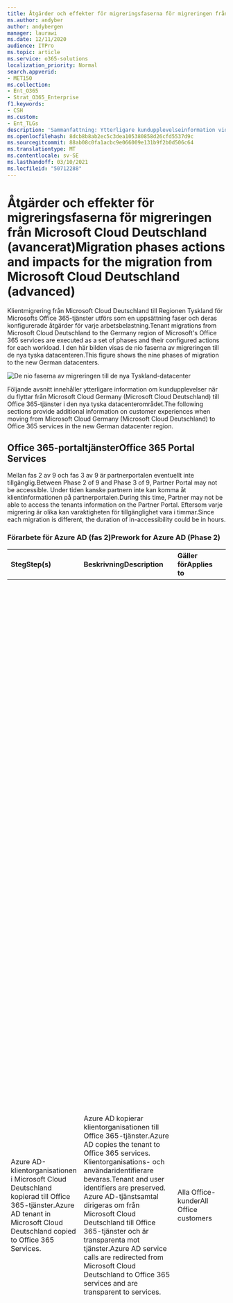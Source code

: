 ```yaml
---
title: Åtgärder och effekter för migreringsfaserna för migreringen från Microsoft Cloud Deutschland (avancerat)
ms.author: andyber
author: andybergen
manager: laurawi
ms.date: 12/11/2020
audience: ITPro
ms.topic: article
ms.service: o365-solutions
localization_priority: Normal
search.appverid:
- MET150
ms.collection:
- Ent_O365
- Strat_O365_Enterprise
f1.keywords:
- CSH
ms.custom:
- Ent_TLGs
description: 'Sammanfattning: Ytterligare kundupplevelseinformation vid flytt från Microsoft Cloud Germany (Microsoft Cloud Deutschland) till Office 365-tjänster i den nya tyska datacenterområdet.'
ms.openlocfilehash: 8dcb8b8ab2ec5c3dea105380858d26cfd5537d9c
ms.sourcegitcommit: 88ab08c0fa1acbc9e066009e131b9f2b0d506c64
ms.translationtype: MT
ms.contentlocale: sv-SE
ms.lasthandoff: 03/10/2021
ms.locfileid: "50712288"
---
```

# <a name="migration-phases-actions-and-impacts-for-the-migration-from-microsoft-cloud-deutschland-advanced"></a><span data-ttu-id="4de22-103">Åtgärder och effekter för migreringsfaserna för migreringen från Microsoft Cloud Deutschland (avancerat)</span><span class="sxs-lookup"><span data-stu-id="4de22-103">Migration phases actions and impacts for the migration from Microsoft Cloud Deutschland (advanced)</span></span> 

<span data-ttu-id="4de22-104">Klientmigrering från Microsoft Cloud Deutschland till Regionen Tyskland för Microsofts Office 365-tjänster utförs som en uppsättning faser och deras konfigurerade åtgärder för varje arbetsbelastning.</span><span class="sxs-lookup"><span data-stu-id="4de22-104">Tenant migrations from Microsoft Cloud Deutschland to the Germany region of Microsoft's Office 365 services are executed as a set of phases and their configured actions for each workload.</span></span> <span data-ttu-id="4de22-105">I den här bilden visas de nio faserna av migreringen till de nya tyska datacenteren.</span><span class="sxs-lookup"><span data-stu-id="4de22-105">This figure shows the nine phases of migration to the new German datacenters.</span></span>

![De nio faserna av migreringen till de nya Tyskland-datacenter](../media/ms-cloud-germany-migration-opt-in/migration-organization.png)

<span data-ttu-id="4de22-107">Följande avsnitt innehåller ytterligare information om kundupplevelser när du flyttar från Microsoft Cloud Germany (Microsoft Cloud Deutschland) till Office 365-tjänster i den nya tyska datacenterområdet.</span><span class="sxs-lookup"><span data-stu-id="4de22-107">The following sections provide additional information on customer experiences when moving from Microsoft Cloud Germany (Microsoft Cloud Deutschland) to Office 365 services in the new German datacenter region.</span></span>

## <a name="office-365-portal-services"></a><span data-ttu-id="4de22-108">Office 365-portaltjänster</span><span class="sxs-lookup"><span data-stu-id="4de22-108">Office 365 Portal Services</span></span>

<span data-ttu-id="4de22-109">Mellan fas 2 av 9 och fas 3 av 9 är partnerportalen eventuellt inte tillgänglig.</span><span class="sxs-lookup"><span data-stu-id="4de22-109">Between Phase 2 of 9 and Phase 3 of 9, Partner Portal may not be accessible.</span></span> <span data-ttu-id="4de22-110">Under tiden kanske partnern inte kan komma åt klientinformationen på partnerportalen.</span><span class="sxs-lookup"><span data-stu-id="4de22-110">During this time, Partner may not be able to access the tenants information on the Partner Portal.</span></span> <span data-ttu-id="4de22-111">Eftersom varje migrering är olika kan varaktigheten för tillgänglighet vara i timmar.</span><span class="sxs-lookup"><span data-stu-id="4de22-111">Since each migration is different, the duration of in-accessibility could be in hours.</span></span>

### <a name="prework-for-azure-ad-phase-2"></a><span data-ttu-id="4de22-112">Förarbete för Azure AD (fas 2)</span><span class="sxs-lookup"><span data-stu-id="4de22-112">Prework for Azure AD (Phase 2)</span></span>

| <span data-ttu-id="4de22-113">Steg</span><span class="sxs-lookup"><span data-stu-id="4de22-113">Step(s)</span></span> | <span data-ttu-id="4de22-114">Beskrivning</span><span class="sxs-lookup"><span data-stu-id="4de22-114">Description</span></span> | <span data-ttu-id="4de22-115">Gäller för</span><span class="sxs-lookup"><span data-stu-id="4de22-115">Applies to</span></span> | <span data-ttu-id="4de22-116">Påverkan</span><span class="sxs-lookup"><span data-stu-id="4de22-116">Impact</span></span> |
|:-------|:-----|:-------|:-------|
| <span data-ttu-id="4de22-117">Azure AD-klientorganisationen i Microsoft Cloud Deutschland kopierad till Office 365-tjänster.</span><span class="sxs-lookup"><span data-stu-id="4de22-117">Azure AD tenant in Microsoft Cloud Deutschland copied to Office 365 Services.</span></span> | <span data-ttu-id="4de22-118">Azure AD kopierar klientorganisationen till Office 365-tjänster.</span><span class="sxs-lookup"><span data-stu-id="4de22-118">Azure AD copies the tenant to Office 365 services.</span></span> <span data-ttu-id="4de22-119">Klientorganisations- och användaridentifierare bevaras.</span><span class="sxs-lookup"><span data-stu-id="4de22-119">Tenant and user identifiers are preserved.</span></span> <span data-ttu-id="4de22-120">Azure AD-tjänstsamtal dirigeras om från Microsoft Cloud Deutschland till Office 365-tjänster och är transparenta mot tjänster.</span><span class="sxs-lookup"><span data-stu-id="4de22-120">Azure AD service calls are redirected from Microsoft Cloud Deutschland to Office 365 services and are transparent to services.</span></span> | <span data-ttu-id="4de22-121">Alla Office-kunder</span><span class="sxs-lookup"><span data-stu-id="4de22-121">All Office customers</span></span> | <span data-ttu-id="4de22-122">- Dataskyddsförordningen (GDPR) Data Subject Requests (DSR) utförs från Azure Admin-portalen för framtida förfrågningar.</span><span class="sxs-lookup"><span data-stu-id="4de22-122">- General Data Protection Regulation (GDPR) Data Subject Requests (DSRs) are executed from the Azure Admin portal for future requests.</span></span> <span data-ttu-id="4de22-123">Alla äldre eller icke-kunddiagnostikdata som finns i Microsoft Cloud Deutschland tas bort vid eller före 30 dagars förfluten tid.</span><span class="sxs-lookup"><span data-stu-id="4de22-123">Any legacy or non-customer diagnostic data that is resident in Microsoft Cloud Deutschland is deleted at or before 30 days elapse.</span></span> <br><br> <span data-ttu-id="4de22-124">- Kunder som använder federerad autentisering med Ad FS (Active Directory Federation Services) ska inte göra ändringar i utfärdare-URI:er som används för alla autentiseringar med lokal Active Directory under migreringen.</span><span class="sxs-lookup"><span data-stu-id="4de22-124">- Customers who use federated authentications with Active Directory Federation Services (AD FS) shouldn't make changes to issuer URIs that are used for all authentications with on-premises Active Directory during migration.</span></span> <span data-ttu-id="4de22-125">Om URI:er för utfärdare ändras leder det till autentiseringsfel för användare i domänen.</span><span class="sxs-lookup"><span data-stu-id="4de22-125">Changing issuer URIs will lead to authentication failures for users in the domain.</span></span> <span data-ttu-id="4de22-126">Uri:er för utfärdare kan ändras direkt i  AD FS eller när en domän konverteras från _hanterad till federerad_ och tvärtom.</span><span class="sxs-lookup"><span data-stu-id="4de22-126">Issuer URIs can be changed directly in AD FS or when a domain is converted from _managed_ to _federated_ and vice-versa.</span></span> <span data-ttu-id="4de22-127">Vi rekommenderar att kunder inte lägger till, tar bort eller konverterar en federerad domän i Azure AD-klientorganisationen som har migrerats.</span><span class="sxs-lookup"><span data-stu-id="4de22-127">We recommend that customers do not add, remove, or convert a federated domain in the Azure AD tenant that has been migrated.</span></span> <span data-ttu-id="4de22-128">URI:er för utfärdare kan ändras när migreringen är fullständig.</span><span class="sxs-lookup"><span data-stu-id="4de22-128">Issuer URIs can be changed after the migration is fully complete.</span></span> <br><br> <span data-ttu-id="4de22-129">- Multifaktorautentisering (MFA) begär att Microsoft Authenticator ska visas som användarobjekt-ID (en GUID) medan klientorganisationen kopieras till Office 365-tjänster.</span><span class="sxs-lookup"><span data-stu-id="4de22-129">- Multi-factor authentication (MFA) requests that use Microsoft Authenticator display as the user ObjectID (a GUID) while the tenant is copied to Office 365 services.</span></span> <span data-ttu-id="4de22-130">MFA-begäranden fungerar som förväntat trots det här visningsbeteendet.</span><span class="sxs-lookup"><span data-stu-id="4de22-130">MFA requests will perform as expected despite this display behavior.</span></span>  <span data-ttu-id="4de22-131">Microsoft Authenticator-konton som har aktiverats med hjälp av Office 365-tjänstslutpunkter visar huvudnamnet (UPN).</span><span class="sxs-lookup"><span data-stu-id="4de22-131">Microsoft Authenticator accounts that were activated by using Office 365 services endpoints will display the user principal name (UPN).</span></span>  <span data-ttu-id="4de22-132">Konton som läggs till med hjälp av Microsoft Cloud Deutschland-slutpunkter visar användarens ObjectID men fungerar med både Microsoft Cloud Deutschland- och Office 365-slutpunkter.</span><span class="sxs-lookup"><span data-stu-id="4de22-132">Accounts added by using Microsoft Cloud Deutschland endpoints will display the user ObjectID but will work with both Microsoft Cloud Deutschland and Office 365 services endpoints.</span></span>  |
| <span data-ttu-id="4de22-133">Migrering av Azure-resurser.</span><span class="sxs-lookup"><span data-stu-id="4de22-133">Migration of Azure resources.</span></span> | <span data-ttu-id="4de22-134">Kunder som använder Office 365- och Azure-resurser (till exempel nätverk, beräkning och lagring) migrerar resurser till Office 365-tjänstinstansen.</span><span class="sxs-lookup"><span data-stu-id="4de22-134">Customers who use Office 365 and Azure resources (for example, networking, compute, and storage) will perform the migration of resources to the Office 365 services instance.</span></span> <span data-ttu-id="4de22-135">Den här migreringen är ett ansvar för kunderna.</span><span class="sxs-lookup"><span data-stu-id="4de22-135">This migration is a responsibility for customers.</span></span> <span data-ttu-id="4de22-136">Inlägg i Meddelandecenter signalerar start.</span><span class="sxs-lookup"><span data-stu-id="4de22-136">Message Center posts will signal the start.</span></span> <span data-ttu-id="4de22-137">Migreringen måste slutföras innan Azure AD-organisationen slutförs i Office 365-tjänstmiljön.</span><span class="sxs-lookup"><span data-stu-id="4de22-137">Migration must be completed before finalization of the Azure AD organization in the Office 365 services environment.</span></span> | <span data-ttu-id="4de22-138">Azure-kunder</span><span class="sxs-lookup"><span data-stu-id="4de22-138">Azure Customers</span></span> | <span data-ttu-id="4de22-139">För Azure-migreringar, se Azure-migreringsspelboken, [Översikt över migreringsvägledning för Azure Germany.](https://docs.microsoft.com/azure/germany/germany-migration-main)</span><span class="sxs-lookup"><span data-stu-id="4de22-139">For Azure migrations, see the Azure migration playbook, [Overview of migration guidance for Azure Germany](https://docs.microsoft.com/azure/germany/germany-migration-main).</span></span> |
|||||

### <a name="exchange-online-before-phase-5"></a><span data-ttu-id="4de22-140">Exchange Online före fas 5</span><span class="sxs-lookup"><span data-stu-id="4de22-140">Exchange Online before phase 5</span></span>

<span data-ttu-id="4de22-141">**Gäller för:** Alla kunder som använder en Exchange-hybridkonfiguration med Exchange-servrar lokalt</span><span class="sxs-lookup"><span data-stu-id="4de22-141">**Applies to:** All customers using an Exchange Hybrid Configuration with Exchange servers on premises</span></span>

| <span data-ttu-id="4de22-142">Steg</span><span class="sxs-lookup"><span data-stu-id="4de22-142">Step(s)</span></span> | <span data-ttu-id="4de22-143">Beskrivning</span><span class="sxs-lookup"><span data-stu-id="4de22-143">Description</span></span> | <span data-ttu-id="4de22-144">Påverkan</span><span class="sxs-lookup"><span data-stu-id="4de22-144">Impact</span></span> |
|:-------|:-------|:-------|
| <span data-ttu-id="4de22-145">Upprätta AuthServer lokalt som pekar på den globala STS-tjänsten.</span><span class="sxs-lookup"><span data-stu-id="4de22-145">Establish AuthServer on-premises pointing to global STS service.</span></span> | <span data-ttu-id="4de22-146">Detta garanterar att förfrågningar från användare som migrerar till Microsoft Cloud Deutschland för Exchange-tillgänglighetsförfrågningar som är mål för hybriden i den lokala miljön autentiseras för åtkomst till den lokala tjänsten.</span><span class="sxs-lookup"><span data-stu-id="4de22-146">This ensures that requests from users who migrate to Microsoft Cloud Deutschland for Exchange availability requests that target the hybrid on-premises environment are authenticated to access the on-premises service.</span></span> <span data-ttu-id="4de22-147">På samma sätt säkerställer detta autentisering av förfrågningar från lokala slutpunkter till Office 365-tjänster.</span><span class="sxs-lookup"><span data-stu-id="4de22-147">Similarly this will ensure authentication of requests from on-premises to Office 365 services endpoints.</span></span> | <span data-ttu-id="4de22-148">När Azure AD-migreringen är klar måste administratören för den lokala Exchange-topologin (hybrid) lägga till en ny autentiseringstjänst-slutpunkt för Office 365-tjänsterna.</span><span class="sxs-lookup"><span data-stu-id="4de22-148">After Azure AD migration is complete, the administrator of the on-premises Exchange (hybrid) topology must add a new authentication service endpoint for the Office 365 services.</span></span> <span data-ttu-id="4de22-149">Med det här kommandot från Exchange PowerShell ersätter du med din `<TenantID>` organisations klientorganisations-ID (finns i Azure-portalen i **Azure Active Directory).**</span><span class="sxs-lookup"><span data-stu-id="4de22-149">With this command from Exchange PowerShell, replace `<TenantID>` with your organization's tenant ID (found in Azure portal on **Azure Active Directory**).</span></span><br><br>`New-AuthServer GlobalMicrosoftSts -AuthMetadataUrl https://accounts.accesscontrol.windows.net/<TenantId>/metadata/json/1` <br> <br> <span data-ttu-id="4de22-150">Om du inte kan slutföra den här uppgiften kan det leda till att hybridförfrågningar om ledig/upptagen-aktivitet inte kan tillhandahålla information för postlådeanvändare som har migrerats från Microsoft Cloud Deutschland till Office 365-tjänster.</span><span class="sxs-lookup"><span data-stu-id="4de22-150">Failing to complete this task may result in hybrid free-busy requests failing to provide information for mailbox users who have been migrated from Microsoft Cloud Deutschland to Office 365 services.</span></span>  |
|<span data-ttu-id="4de22-151">Stoppa eller ta bort alla onboarding- eller offboarding-postlådor, nämligen att inte flytta postlådor mellan Exchange lokalt och Exchange Online</span><span class="sxs-lookup"><span data-stu-id="4de22-151">Stop or delete any onboarding or offboarding mailbox moves, namely don't move mailboxes between Exchange on premises and Exchange Online</span></span>  | <span data-ttu-id="4de22-152">Det säkerställer att postlådeflyttningsförfrågningarna inte misslyckas och får ett fel.</span><span class="sxs-lookup"><span data-stu-id="4de22-152">This ensures the mailbox move requests don't fail with an error.</span></span> | <span data-ttu-id="4de22-153">Om du inte gör det kan det leda till att tjänsten eller programvaruklienterna misslyckas.</span><span class="sxs-lookup"><span data-stu-id="4de22-153">Failure to do so may result in failure of the service or of software clients.</span></span> |
||||

<!--
    Question from ckinder
    Not clear if this has to be done before, during or after phase 5
-->

<span data-ttu-id="4de22-154">**Gäller för:** Alla kunder lagrar användarfoton i Exchange Online och använder **Set-UserPhoto:**</span><span class="sxs-lookup"><span data-stu-id="4de22-154">**Applies to:** All customers storing user photos in Exchange Online and are  using **Set-UserPhoto**:</span></span>

| <span data-ttu-id="4de22-155">Steg</span><span class="sxs-lookup"><span data-stu-id="4de22-155">Step(s)</span></span> | <span data-ttu-id="4de22-156">Beskrivning</span><span class="sxs-lookup"><span data-stu-id="4de22-156">Description</span></span> | <span data-ttu-id="4de22-157">Påverkan</span><span class="sxs-lookup"><span data-stu-id="4de22-157">Impact</span></span> |
|:-------|:-------|:-------|
| <span data-ttu-id="4de22-158">Den nya regionen "Tyskland" läggs till i en befintlig konfiguration av Exchange Online-organisationen och postlådor flyttas till Office 365-tjänster.</span><span class="sxs-lookup"><span data-stu-id="4de22-158">The new region "Germany" is added to an existing Exchange Online organization setup, and mailboxes are moved to Office 365 services.</span></span> | <span data-ttu-id="4de22-159">Exchange Online-konfigurationen lägger till den nya lokala tyska regionen i övergången.</span><span class="sxs-lookup"><span data-stu-id="4de22-159">Exchange Online configuration adds the new go-local German region to the transitioning organization.</span></span> <span data-ttu-id="4de22-160">Det här Office 365-tjänsteområdet är inställt som standard, vilket gör att den interna belastningsutjämningstjänsten kan distribuera postlådor till rätt standardområde i Office 365-tjänster.</span><span class="sxs-lookup"><span data-stu-id="4de22-160">This Office 365 services region is set as default, which enables the internal load-balancing service to redistribute mailboxes to the appropriate default region in Office 365 services.</span></span> <span data-ttu-id="4de22-161">I den här övergången finns användarna på vardera sidan (Tyskland eller Office 365-tjänster) i samma organisation och kan använda någon av URL-slutpunkterna.</span><span class="sxs-lookup"><span data-stu-id="4de22-161">In this transition, users on either side (Germany or Office 365 services) are in the same organization and can use either URL endpoint.</span></span> | <span data-ttu-id="4de22-162">Om en användarpostlåda har migrerats men en administratörspostlåda inte har migrerats, eller tvärtom, kan administratörer inte köra **Set-UserPhoto**, en PowerShell-cmdlet.</span><span class="sxs-lookup"><span data-stu-id="4de22-162">If a user mailbox has been migrated but an administrator mailbox hasn't been migrated, or vice-versa, administrators won't be able to run **Set-UserPhoto**, a PowerShell cmdlet.</span></span> <span data-ttu-id="4de22-163">I det här fallet måste en administratör överföra ytterligare en sträng under `ConnectionUri` anslutningens konfigurerade genom att använda följande syntax:</span><span class="sxs-lookup"><span data-stu-id="4de22-163">In this situation, an admin must pass an additional string in `ConnectionUri` during connection set up by using the following syntax:</span></span> <br> `https://outlook.office.de/PowerShell-LiveID?email=<user_email>` <br> <span data-ttu-id="4de22-164">var `<user_email>` finns platshållaren för e-post-ID för användaren vars foto behöver ändras med **Set-UserPhoto.**</span><span class="sxs-lookup"><span data-stu-id="4de22-164">where `<user_email>` is the placeholder for the email-ID of the user whose photo needs to be changed by using **Set-UserPhoto**.</span></span> |
||||

## <a name="during-migration"></a><span data-ttu-id="4de22-165">Under migreringen</span><span class="sxs-lookup"><span data-stu-id="4de22-165">During migration</span></span>

### <a name="sharepoint-online-phase-4"></a><span data-ttu-id="4de22-166">SharePoint Online fas 4</span><span class="sxs-lookup"><span data-stu-id="4de22-166">SharePoint Online phase 4</span></span>

<span data-ttu-id="4de22-167">**Gäller för:** Alla kunder som använder eDiscovery</span><span class="sxs-lookup"><span data-stu-id="4de22-167">**Applies to:** All customers using eDiscovery</span></span>

| <span data-ttu-id="4de22-168">Steg</span><span class="sxs-lookup"><span data-stu-id="4de22-168">Step(s)</span></span> | <span data-ttu-id="4de22-169">Beskrivning</span><span class="sxs-lookup"><span data-stu-id="4de22-169">Description</span></span> | <span data-ttu-id="4de22-170">Påverkan</span><span class="sxs-lookup"><span data-stu-id="4de22-170">Impact</span></span> |
|:-------|:-------|:-------|
| <span data-ttu-id="4de22-171">SharePoint och OneDrive har nu övergångar.</span><span class="sxs-lookup"><span data-stu-id="4de22-171">SharePoint and OneDrive are transitioned.</span></span> | <span data-ttu-id="4de22-172">SharePoint och OneDrive migreras från Microsoft Cloud Deutschland till globala Office 365-tjänster under fas 4.</span><span class="sxs-lookup"><span data-stu-id="4de22-172">SharePoint and OneDrive are migrated from Microsoft Cloud Deutschland to Office 365 Global services in phase 4.</span></span> <span data-ttu-id="4de22-173">Befintliga URL-adresser för Microsoft Cloud Deutschland bevaras ( `contoso.sharepoint.de` ).</span><span class="sxs-lookup"><span data-stu-id="4de22-173">Existing Microsoft Cloud Deutschland URLs are preserved (`contoso.sharepoint.de`).</span></span> <span data-ttu-id="4de22-174">Token som utfärdats av Microsoft Cloud Deutschland eller Office 365-tjänster är giltiga under övergången.</span><span class="sxs-lookup"><span data-stu-id="4de22-174">Tokens issued by Microsoft Cloud Deutschland or Office 365 services are valid during the transition.</span></span> | <span data-ttu-id="4de22-175">Inflight SharePoint 2013-arbetsflöden bryts under migreringen och måste publiceras på nytt efter migreringen.</span><span class="sxs-lookup"><span data-stu-id="4de22-175">Inflight SharePoint 2013 workflows will be broken during migration and must be republished after migration.</span></span> |
||||

### <a name="ediscovery-phase-4-to-the-end-of-phase-9"></a><span data-ttu-id="4de22-176">eDiscovery fas 4 till slutet av fas 9</span><span class="sxs-lookup"><span data-stu-id="4de22-176">eDiscovery phase 4 to the end of phase 9</span></span>

<span data-ttu-id="4de22-177">**Gäller för:** Alla kunder som använder eDiscovery</span><span class="sxs-lookup"><span data-stu-id="4de22-177">**Applies to:** All customers using eDiscovery</span></span>

| <span data-ttu-id="4de22-178">Steg</span><span class="sxs-lookup"><span data-stu-id="4de22-178">Step(s)</span></span> | <span data-ttu-id="4de22-179">Beskrivning</span><span class="sxs-lookup"><span data-stu-id="4de22-179">Description</span></span> | <span data-ttu-id="4de22-180">Påverkan</span><span class="sxs-lookup"><span data-stu-id="4de22-180">Impact</span></span> |
|:-------|:-------|:-------|
| <span data-ttu-id="4de22-181">Från början av fas 4 tills fas 9 är slutförd kommer eDiscovery-sökningar att misslyckas eller returnera 0 resultat för SharePoint Online-, OneDrive för företag- och Exchange Online-platser som har migrerats.</span><span class="sxs-lookup"><span data-stu-id="4de22-181">From the beginning of phase 4 until phase 9 is completed, eDiscovery searches will fail or return 0 results for SharePoint Online, OneDrive for Business, and Exchange Online locations that have been migrated.</span></span> | <span data-ttu-id="4de22-182">Under migreringen kan kunder fortsätta att skapa ärenden, innehåll, sökningar och exporter i Säkerhets- [och &,](https://docs.microsoft.com/microsoft-365/compliance/manage-legal-investigations)inklusive [Innehållssökning.](https://docs.microsoft.com/microsoft-365/compliance/search-for-content)</span><span class="sxs-lookup"><span data-stu-id="4de22-182">During migration, customers can continue to create cases, holds, searches, and exports in the [Security & Compliance Center](https://docs.microsoft.com/microsoft-365/compliance/manage-legal-investigations), including [Content Search](https://docs.microsoft.com/microsoft-365/compliance/search-for-content).</span></span>  <span data-ttu-id="4de22-183">Men sökningar mot SharePoint Online-, OneDrive för företag- och Exchange Online-platser som har migrerats returnerar antingen 0 resultat eller resulterar i ett fel.</span><span class="sxs-lookup"><span data-stu-id="4de22-183">However, searches against SharePoint Online, OneDrive for Business, and Exchange Online locations that have been migrated will either return 0 results or produce an error.</span></span> <span data-ttu-id="4de22-184">För åtgärd, se kolumnen _Effekt._</span><span class="sxs-lookup"><span data-stu-id="4de22-184">For remediation, see the _Impact_ column.</span></span> | <span data-ttu-id="4de22-185">Om en sökning returnerar noll resultat eller ett fel under migreringen kan du vidta följande åtgärd för SharePoint Online:</span><span class="sxs-lookup"><span data-stu-id="4de22-185">In the event that a search returns zero results or an error during migration, please take the following action for SharePoint Online:</span></span> <ul><li><span data-ttu-id="4de22-186">Ladda ned webbplatser direkt från en SharePoint Online- eller OneDrive för företag-webbplats genom att följa anvisningarna i Ladda ned filer och [mappar från OneDrive eller SharePoint.](https://support.office.com/article/download-files-and-folders-from-onedrive-or-sharepoint-5c7397b7-19c7-4893-84fe-d02e8fa5df05)</span><span class="sxs-lookup"><span data-stu-id="4de22-186">Download sites directly from SharePoint Online/ OneDrive for Business site by following the instructions in [Download files and folders from OneDrive or SharePoint](https://support.office.com/article/download-files-and-folders-from-onedrive-or-sharepoint-5c7397b7-19c7-4893-84fe-d02e8fa5df05).</span></span> <span data-ttu-id="4de22-187">Den här metoden kräver SharePoint Online-administratörsbehörigheter eller skrivskyddade behörigheter på webbplatsen.</span><span class="sxs-lookup"><span data-stu-id="4de22-187">This method will require SharePoint Online administrator permissions or read-only permissions on the site.</span></span></li><li><span data-ttu-id="4de22-188">Om gränserna överskrids, vilket förklaras i Ladda ned filer och mappar från OneDrive eller [SharePoint,](https://support.office.com/article/download-files-and-folders-from-onedrive-or-sharepoint-5c7397b7-19c7-4893-84fe-d02e8fa5df05)kan kunder använda synkroniseringsklienten för OneDrive för företag genom att följa ederna i Synkronisera [SharePoint-](https://support.office.com/article/sync-sharepoint-files-with-the-new-onedrive-sync-app-6de9ede8-5b6e-4503-80b2-6190f3354a88)och Teams-filer med datorn.</span><span class="sxs-lookup"><span data-stu-id="4de22-188">If limits are exceeded, as explained in [Download files and folders from OneDrive or SharePoint](https://support.office.com/article/download-files-and-folders-from-onedrive-or-sharepoint-5c7397b7-19c7-4893-84fe-d02e8fa5df05), customers can use the OneDrive for Business sync client by following the guidance in [Sync SharePoint and Teams files with your computer](https://support.office.com/article/sync-sharepoint-files-with-the-new-onedrive-sync-app-6de9ede8-5b6e-4503-80b2-6190f3354a88).</span></span></li><li><span data-ttu-id="4de22-189">Mer information finns i  [In-Place eDiscovery i Exchange Server](https://docs.microsoft.com/Exchange/policy-and-compliance/ediscovery/ediscovery)</span><span class="sxs-lookup"><span data-stu-id="4de22-189">For more information see  [In-Place eDiscovery in Exchange Server](https://docs.microsoft.com/Exchange/policy-and-compliance/ediscovery/ediscovery)</span></span> |
||||

## <a name="post-migration"></a><span data-ttu-id="4de22-190">Efter migreringen</span><span class="sxs-lookup"><span data-stu-id="4de22-190">Post-migration</span></span>

### <a name="azure-ad-phase-9"></a><span data-ttu-id="4de22-191">Azure AD fas 9</span><span class="sxs-lookup"><span data-stu-id="4de22-191">Azure AD phase 9</span></span>

<span data-ttu-id="4de22-192">**Gäller för:** Alla kunder synkroniserar identiteter med Azure AD Connect</span><span class="sxs-lookup"><span data-stu-id="4de22-192">**Applies to:** All customers synchronizing identities with Azure AD connect</span></span>

| <span data-ttu-id="4de22-193">Steg</span><span class="sxs-lookup"><span data-stu-id="4de22-193">Step(s)</span></span> | <span data-ttu-id="4de22-194">Beskrivning</span><span class="sxs-lookup"><span data-stu-id="4de22-194">Description</span></span> | <span data-ttu-id="4de22-195">Påverkan</span><span class="sxs-lookup"><span data-stu-id="4de22-195">Impact</span></span> |
|:-------|:-------|:-------|
| <span data-ttu-id="4de22-196">Uppdatera Azure AD Connect.</span><span class="sxs-lookup"><span data-stu-id="4de22-196">Update Azure AD Connect.</span></span> | <span data-ttu-id="4de22-197">När användningen av Azure AD har slutförts använder organisationen Office 365-tjänster fullt ut och är inte längre ansluten till Microsoft Cloud Deutschland.</span><span class="sxs-lookup"><span data-stu-id="4de22-197">After the cut over to Azure AD is complete, the organization is fully using Office 365 services and is no longer connected to Microsoft Cloud Deutschland.</span></span> <span data-ttu-id="4de22-198">I det här läget måste kunden säkerställa att deltasynkroniseringsprocessen har slutförs och sedan ändra strängvärdet från `AzureInstance` 3 (Microsoft Cloud Deutschland) till 0 i `Computer\HKEY_LOCAL_MACHINE\SOFTWARE\Microsoft\Azure AD Connect` registersökvägen.</span><span class="sxs-lookup"><span data-stu-id="4de22-198">At this point, the customer needs to ensure that the delta sync process has been finalized, and after that, change the string value of `AzureInstance` from 3 (Microsoft Cloud Deutschland) to 0 in the registry path `Computer\HKEY_LOCAL_MACHINE\SOFTWARE\Microsoft\Azure AD Connect`.</span></span> | <span data-ttu-id="4de22-199">Ändra `AzureInstance` registernyckelns värde.</span><span class="sxs-lookup"><span data-stu-id="4de22-199">Change the value of `AzureInstance`, the registry key.</span></span> <span data-ttu-id="4de22-200">Om du inte gör det kommer objekten inte att synkroniseras efter att Microsoft Cloud Deutschland-slutpunkterna inte längre är tillgängliga.</span><span class="sxs-lookup"><span data-stu-id="4de22-200">Failing to do so, will lead to objects not being synchronized after the Microsoft Cloud Deutschland endpoints are no longer available.</span></span> |
|||||

<span data-ttu-id="4de22-201">**Gäller för:** Alla kunder som använder federerad autentisering med ADFS</span><span class="sxs-lookup"><span data-stu-id="4de22-201">**Applies to:** All customers using federated authentication with ADFS</span></span>

| <span data-ttu-id="4de22-202">Steg</span><span class="sxs-lookup"><span data-stu-id="4de22-202">Step(s)</span></span> | <span data-ttu-id="4de22-203">Beskrivning</span><span class="sxs-lookup"><span data-stu-id="4de22-203">Description</span></span> | <span data-ttu-id="4de22-204">Påverkan</span><span class="sxs-lookup"><span data-stu-id="4de22-204">Impact</span></span> |
|:-------|:-------|:-------|
| <span data-ttu-id="4de22-205">Ta bort förtroenden från betrodda parter från Microsoft Cloud Deutschland AD FS.</span><span class="sxs-lookup"><span data-stu-id="4de22-205">Remove relying party trusts from Microsoft Cloud Deutschland AD FS.</span></span> | <span data-ttu-id="4de22-206">När användningen av Azure AD har slutförts använder organisationen Office 365-tjänster fullt ut och är inte längre ansluten till Microsoft Cloud Deutschland.</span><span class="sxs-lookup"><span data-stu-id="4de22-206">After the cut over to Azure AD is complete, the organization is fully using Office 365 services and is no longer connected to Microsoft Cloud Deutschland.</span></span> <span data-ttu-id="4de22-207">I det här läget måste kunden ta bort det förtroende som den förlitar sig på i Microsoft Cloud Deutschland-slutpunkterna.</span><span class="sxs-lookup"><span data-stu-id="4de22-207">At this point, the customer needs to remove the relying party trust to the Microsoft Cloud Deutschland endpoints.</span></span> <span data-ttu-id="4de22-208">Det här kan endast göras om inga program för kundpunkter pekar på Microsoft Cloud Deutschland-slutpunkter när Azure AD används som identitetsprovider (IdP).</span><span class="sxs-lookup"><span data-stu-id="4de22-208">This can only be done when no applications of the customer point to Microsoft Cloud Deutschland endpoints when Azure AD is leveraged as an Identity Provider (IdP).</span></span> | <span data-ttu-id="4de22-209">Organisationer med federerad autentisering</span><span class="sxs-lookup"><span data-stu-id="4de22-209">Federated Authentication organizations</span></span> | <span data-ttu-id="4de22-210">Inget.</span><span class="sxs-lookup"><span data-stu-id="4de22-210">None.</span></span> |
|||||

<!--
    Question from ckinder
    The following paragraph is not clear
-->
<span data-ttu-id="4de22-211">För Azure AD:</span><span class="sxs-lookup"><span data-stu-id="4de22-211">For Azure AD:</span></span>

| <span data-ttu-id="4de22-212">Steg</span><span class="sxs-lookup"><span data-stu-id="4de22-212">Step(s)</span></span> | <span data-ttu-id="4de22-213">Beskrivning</span><span class="sxs-lookup"><span data-stu-id="4de22-213">Description</span></span> | <span data-ttu-id="4de22-214">Gäller för</span><span class="sxs-lookup"><span data-stu-id="4de22-214">Applies to</span></span> | <span data-ttu-id="4de22-215">Påverkan</span><span class="sxs-lookup"><span data-stu-id="4de22-215">Impact</span></span> |
|:-------|:-----|:-------|:-------|
| <span data-ttu-id="4de22-216">Förfrågningar om att ansluta till en Azure AD-grupp under de senaste 30 dagarna innan migreringen måste begäras igen om den ursprungliga begäran inte godkänts.</span><span class="sxs-lookup"><span data-stu-id="4de22-216">Requests to join an Azure AD group in the last 30 days before migration will need to be requested again if the original request wasn't approved.</span></span> | <span data-ttu-id="4de22-217">Slutanvändare måste använda åtkomstpanelen för att skicka en begäran om att ansluta till en Azure AD-grupp igen om dessa begäranden inte godkänts under de senaste 30 dagarna före migreringen.</span><span class="sxs-lookup"><span data-stu-id="4de22-217">End-user customers will need to use the Access panel to submit request to join an Azure AD group again if those requests weren't approved in the last 30 days before the migration.</span></span> | <span data-ttu-id="4de22-218">Slutanvändare vars azure AD-gruppgodkännandebegäranden inte godkänts under de senaste 30 dagarna före migreringen</span><span class="sxs-lookup"><span data-stu-id="4de22-218">End users whose Azure AD group approval requests weren't approved in last 30 days before migration</span></span> |  <span data-ttu-id="4de22-219">Som slutanvändare:</span><span class="sxs-lookup"><span data-stu-id="4de22-219">As an end user:</span></span> <ol><li><span data-ttu-id="4de22-220">Gå till [panelen Åtkomst.](https://account.activedirectory.windowsazure.com/r#/joinGroups)</span><span class="sxs-lookup"><span data-stu-id="4de22-220">Navigate to [Access panel](https://account.activedirectory.windowsazure.com/r#/joinGroups).</span></span></li><li><span data-ttu-id="4de22-221">Hitta en Azure AD-grupp för vilken godkännande av medlemskap väntar på 30 dagar före migreringen.</span><span class="sxs-lookup"><span data-stu-id="4de22-221">Find an Azure AD group for which membership approval was pending in 30 days before migration.</span></span></li><li><span data-ttu-id="4de22-222">Begär att ansluta till Azure AD-gruppen igen.</span><span class="sxs-lookup"><span data-stu-id="4de22-222">Request to join the Azure AD group again.</span></span></li></ol> <span data-ttu-id="4de22-223">Förfrågningar om att gå med i en grupp som är aktiv mindre än 30 dagar före migreringen kan inte godkännas, såvida de inte begärs på nytt efter migreringen.</span><span class="sxs-lookup"><span data-stu-id="4de22-223">Requests to join a group that are active less than 30 days before migration cannot be approved, unless they're re-requested after migration.</span></span> |
|||||

<!--
    Question from ckinder
    The following paragraph is not clear
-->
<span data-ttu-id="4de22-224">**Gäller för:**  Alla kunder som hanterar sina egna DNS-zoner</span><span class="sxs-lookup"><span data-stu-id="4de22-224">**Applies to:**  All customer managing their own DNS zones</span></span>

| <span data-ttu-id="4de22-225">Steg</span><span class="sxs-lookup"><span data-stu-id="4de22-225">Step(s)</span></span> | <span data-ttu-id="4de22-226">Beskrivning</span><span class="sxs-lookup"><span data-stu-id="4de22-226">Description</span></span> | <span data-ttu-id="4de22-227">Gäller för</span><span class="sxs-lookup"><span data-stu-id="4de22-227">Applies to</span></span> | <span data-ttu-id="4de22-228">Påverkan</span><span class="sxs-lookup"><span data-stu-id="4de22-228">Impact</span></span> |
|:-------|:-----|:-------|:-------|
| <span data-ttu-id="4de22-229">Uppdatera lokala DNS-tjänster för Slutpunkter för Office 365-tjänster.</span><span class="sxs-lookup"><span data-stu-id="4de22-229">Update on-premises DNS services for Office 365 services endpoints.</span></span> | <span data-ttu-id="4de22-230">Customer-managed DNS entries that point to Microsoft Cloud Deutschland need to be updated to point to the Office 365 Global services endpoints.</span><span class="sxs-lookup"><span data-stu-id="4de22-230">Customer-managed DNS entries that point to Microsoft Cloud Deutschland need to be updated to point to the Office 365 Global services endpoints.</span></span> | <span data-ttu-id="4de22-231">Om du inte gör det kan det leda till att tjänsten eller programvaruklienterna misslyckas.</span><span class="sxs-lookup"><span data-stu-id="4de22-231">Failure to do so may result in failure of the service or of software clients.</span></span> |
||||

<span data-ttu-id="4de22-232">För tredjepartstjänster för Slutpunkter för Office 365-tjänster:</span><span class="sxs-lookup"><span data-stu-id="4de22-232">For third-party services for Office 365 services endpoints:</span></span>

| <span data-ttu-id="4de22-233">Steg</span><span class="sxs-lookup"><span data-stu-id="4de22-233">Step(s)</span></span> | <span data-ttu-id="4de22-234">Beskrivning</span><span class="sxs-lookup"><span data-stu-id="4de22-234">Description</span></span> | <span data-ttu-id="4de22-235">Påverkan</span><span class="sxs-lookup"><span data-stu-id="4de22-235">Impact</span></span> |
|:-------|:-------|:-------|
| <span data-ttu-id="4de22-236">Uppdatera partner och tredjepartstjänster för Slutpunkter för Office 365-tjänster.</span><span class="sxs-lookup"><span data-stu-id="4de22-236">Update partners and third-party services for Office 365 services endpoints.</span></span> | <ul><li><span data-ttu-id="4de22-237">Tredjepartstjänster och partner som pekar på Office 365 Germany måste uppdateras så att de pekar på Slutpunkter för Office 365-tjänster.</span><span class="sxs-lookup"><span data-stu-id="4de22-237">Third-party services and partners that point to Office 365 Germany need to be updated to point to the Office 365 services endpoints.</span></span> <span data-ttu-id="4de22-238">Exempel: Registrera dig igen, i linje med dina leverantörer och partner, galleriets appversion av program, om tillgängligt.</span><span class="sxs-lookup"><span data-stu-id="4de22-238">Example: Re-register, in alignment with your vendors and partners, the gallery app version of applications, if available.</span></span> </li><li><span data-ttu-id="4de22-239">Visa alla anpassade program som utnyttjar Graph API från `graph.microsoft.de` `graph.microsoft.com` till.</span><span class="sxs-lookup"><span data-stu-id="4de22-239">Point all custom applications that leverage Graph API from `graph.microsoft.de` to `graph.microsoft.com`.</span></span> <span data-ttu-id="4de22-240">Andra API:er med ändrade slutpunkter måste också uppdateras, om de används.</span><span class="sxs-lookup"><span data-stu-id="4de22-240">Other APIs with changed endpoints also need to be updated, if leveraged.</span></span> </li><li><span data-ttu-id="4de22-241">Ändra alla företagsprogram som inte kommer från första part så att de omdirigeras till de globala slutpunkterna.</span><span class="sxs-lookup"><span data-stu-id="4de22-241">Change all non-first-party enterprise applications to redirect to the worldwide endpoints.</span></span> </li></ul>| <span data-ttu-id="4de22-242">Åtgärd krävs.</span><span class="sxs-lookup"><span data-stu-id="4de22-242">Required action.</span></span> <span data-ttu-id="4de22-243">Om du inte gör det kan det leda till att tjänsten eller programvaruklienterna misslyckas.</span><span class="sxs-lookup"><span data-stu-id="4de22-243">Failure to do so may result in failure of the service or of software clients.</span></span> |
||||

### <a name="sharepoint-online-post-migration"></a><span data-ttu-id="4de22-244">SharePoint Online efter migreringen</span><span class="sxs-lookup"><span data-stu-id="4de22-244">SharePoint Online post migration</span></span>

| <span data-ttu-id="4de22-245">Steg</span><span class="sxs-lookup"><span data-stu-id="4de22-245">Step(s)</span></span> | <span data-ttu-id="4de22-246">Beskrivning</span><span class="sxs-lookup"><span data-stu-id="4de22-246">Description</span></span> | <span data-ttu-id="4de22-247">Gäller för</span><span class="sxs-lookup"><span data-stu-id="4de22-247">Applies to</span></span> | <span data-ttu-id="4de22-248">Påverkan</span><span class="sxs-lookup"><span data-stu-id="4de22-248">Impact</span></span> |
|:-------|:-----|:-------|:-------|
| <span data-ttu-id="4de22-249">Publicera om SharePoint 2013-arbetsflöden.</span><span class="sxs-lookup"><span data-stu-id="4de22-249">Republish SharePoint 2013 workflows.</span></span> | <span data-ttu-id="4de22-250">I arbetet före migreringen minskade vi antalet SharePoint 2013-arbetsflöden.</span><span class="sxs-lookup"><span data-stu-id="4de22-250">In the pre-migration work, we reduced the number of SharePoint 2013 workflows.</span></span> <span data-ttu-id="4de22-251">När migreringen är klar kan kunden publicera arbetsflödena på nytt.</span><span class="sxs-lookup"><span data-stu-id="4de22-251">Now with migration complete, the customer can republish the workflows.</span></span> | <span data-ttu-id="4de22-252">Det här är en åtgärd som krävs.</span><span class="sxs-lookup"><span data-stu-id="4de22-252">This is a required action.</span></span> <span data-ttu-id="4de22-253">Om du inte gör det kan det leda till förvirring och supportsamtal.</span><span class="sxs-lookup"><span data-stu-id="4de22-253">Failure to do so may result in user confusion and help desk calls.</span></span> |
| <span data-ttu-id="4de22-254">Dela objekt via Outlook</span><span class="sxs-lookup"><span data-stu-id="4de22-254">Share items via Outlook</span></span> | <span data-ttu-id="4de22-255">Det går inte längre att dela objekt i SharePoint Online och OneDrive för företag via Outlook efter att klientorganisationen har klippt på sig.</span><span class="sxs-lookup"><span data-stu-id="4de22-255">Sharing items in  SharePoint Online and OneDrive for Business via Outlook no longer works after tenant cutover.</span></span> |<ul><li><span data-ttu-id="4de22-256">I SharePoint Online och OneDrive för företag kan du dela objekt via Outlook.</span><span class="sxs-lookup"><span data-stu-id="4de22-256">In SharePoint Online and OneDrive for Business, you can share items via Outlook.</span></span> <span data-ttu-id="4de22-257">När du tryckt på Outlook-knappen skapas en delningsbar länk och skickas till ett nytt meddelande i Outlook Web App.</span><span class="sxs-lookup"><span data-stu-id="4de22-257">After pressing the Outlook button, a shareable link is created and pushed into a new message in the Outlook Web App.</span></span></li><li><span data-ttu-id="4de22-258">Efter att klientorganisationen har klippt ut kommer den här delningsmetoden inte att fungera.</span><span class="sxs-lookup"><span data-stu-id="4de22-258">After tenant cutover, this method of sharing won't work.</span></span> <span data-ttu-id="4de22-259">Vi känner igen att det här är ett känt problem.</span><span class="sxs-lookup"><span data-stu-id="4de22-259">We recognize this is a known issue.</span></span> <span data-ttu-id="4de22-260">Men eftersom den här Outlook-funktionen är i vägen för utfasningen är det inte planerat att åtgärda problemet förrän utfasningen har distribuerats.</span><span class="sxs-lookup"><span data-stu-id="4de22-260">However, since this Outlook feature is in the path of deprecation, fixing the issue is not planned until the deprecation is rolled out.</span></span> </li></ul>|
||||

### <a name="exchange-online-post-migration"></a><span data-ttu-id="4de22-261">Exchange Online efter migrering</span><span class="sxs-lookup"><span data-stu-id="4de22-261">Exchange Online post migration</span></span>

<span data-ttu-id="4de22-262">Om du använder en Hybrid Exchange-konfiguration:</span><span class="sxs-lookup"><span data-stu-id="4de22-262">If you're using a hybrid Exchange configuration:</span></span>

| <span data-ttu-id="4de22-263">Steg</span><span class="sxs-lookup"><span data-stu-id="4de22-263">Step(s)</span></span> | <span data-ttu-id="4de22-264">Beskrivning</span><span class="sxs-lookup"><span data-stu-id="4de22-264">Description</span></span> | <span data-ttu-id="4de22-265">Påverkan</span><span class="sxs-lookup"><span data-stu-id="4de22-265">Impact</span></span> |
|:-------|:-------|:-------|
| <span data-ttu-id="4de22-266">Kör hybridkonfigurationsguiden (HCW) igen mot Office 365-tjänster.</span><span class="sxs-lookup"><span data-stu-id="4de22-266">Rerun Hybrid Configuration wizard (HCW) against Office 365 services.</span></span> | <span data-ttu-id="4de22-267">Den befintliga HCW-konfigurationen är avsedd att stödja Microsoft Cloud Deutschland.</span><span class="sxs-lookup"><span data-stu-id="4de22-267">The existing HCW configuration is meant to support Microsoft Cloud Deutschland.</span></span> <span data-ttu-id="4de22-268">När migreringen av Exchange-tjänster är klar kan vi avkoda den lokala konfigurationen från Microsoft Cloud Deutschland.</span><span class="sxs-lookup"><span data-stu-id="4de22-268">With migration of Exchange services complete, we decouple on-premises configuration from Microsoft Cloud Deutschland.</span></span> |<ul><li><span data-ttu-id="4de22-269">Åtgärd krävs.</span><span class="sxs-lookup"><span data-stu-id="4de22-269">Required action.</span></span> <span data-ttu-id="4de22-270">Om du inte gör det kan det leda till att tjänsten eller programvaruklienterna misslyckas.</span><span class="sxs-lookup"><span data-stu-id="4de22-270">Failure to do so may result in failure of the service or of software clients.</span></span> <span data-ttu-id="4de22-271">Innan Exchange-postlådemigrering börjar (med 5 eller fler dagars förvarning) bör du meddela klienterna att de ska stoppa och ta bort flyttningar av onboarding eller offboarding för postlådorna.</span><span class="sxs-lookup"><span data-stu-id="4de22-271">Before Exchange mailbox migration begins (with 5 or more days of notice), notify clients that they should stop and delete any onboarding or offboarding moves of their mailboxes.</span></span>  <span data-ttu-id="4de22-272">Om de inte har det visas fel i flyttningsförfrågningarna.</span><span class="sxs-lookup"><span data-stu-id="4de22-272">If they don't, they'll see errors in their move requests.</span></span> </li><li><span data-ttu-id="4de22-273">När Exchange-postlådemigrering har slutförts meddelar du klienterna att de kan återuppta onboarding- och offboarding-flyttningar.</span><span class="sxs-lookup"><span data-stu-id="4de22-273">After Exchange mailbox migration is complete, notify clients that they can resume onboarding and offboarding moves.</span></span> <br> <span data-ttu-id="4de22-274">**Test-MigrationServerAvailabiilty**, en PowerShell-cmdlet, under migreringen av Exchange från Microsoft Cloud Deutschland till Office 365-tjänster kanske inte fungerar.</span><span class="sxs-lookup"><span data-stu-id="4de22-274">Running **Test-MigrationServerAvailabiilty**, a PowerShell cmdlet, during migration of Exchange from Microsoft Cloud Deutschland to Office 365 services might not work.</span></span> <span data-ttu-id="4de22-275">Men det fungerar korrekt när migreringen är klar.</span><span class="sxs-lookup"><span data-stu-id="4de22-275">However, it will work properly after migration is complete.</span></span> </li><li><span data-ttu-id="4de22-276">Om klienter får problem med autentiseringsuppgifter eller auktorisering efter att postlådor har migrerats kan användare ange sina lokala administratörsautentiseringsuppgifter på nytt i migreringsslutpunkten genom att köra eller genom att ange samma sak med hjälp av `Set-MigrationEndpoint endpointName -Credential $(Get-Credential)` Exchange-kontrollpanelen (ECP).</span><span class="sxs-lookup"><span data-stu-id="4de22-276">If clients run into issues with credentials or authorization after mailboxes are migrated, users can reenter their on-premises administrator credentials in the migration endpoint by running `Set-MigrationEndpoint endpointName -Credential $(Get-Credential)`, or by setting the same by using Exchange Control Panel (ECP).</span></span> </li></ul>|

### <a name="ediscovery-post-migration"></a><span data-ttu-id="4de22-277">eDiscovery efter migrering</span><span class="sxs-lookup"><span data-stu-id="4de22-277">eDiscovery post migration</span></span>

| <span data-ttu-id="4de22-278">Steg</span><span class="sxs-lookup"><span data-stu-id="4de22-278">Step(s)</span></span> | <span data-ttu-id="4de22-279">Beskrivning</span><span class="sxs-lookup"><span data-stu-id="4de22-279">Description</span></span> | <span data-ttu-id="4de22-280">Gäller för</span><span class="sxs-lookup"><span data-stu-id="4de22-280">Applies to</span></span> | <span data-ttu-id="4de22-281">Påverkan</span><span class="sxs-lookup"><span data-stu-id="4de22-281">Impact</span></span> |
|:-------|:-----|:-------|:-------|
|  <span data-ttu-id="4de22-282">Alla SharePoint Online-, OneDrive för företag- och Exchange Online-platser har migrerats tillsammans med Säkerhets- och efterlevnadscenter (SCC).</span><span class="sxs-lookup"><span data-stu-id="4de22-282">All SharePoint Online, OneDrive for Business, and Exchange Online locations have been migrated along with Security and Compliance Center (SCC).</span></span> | <span data-ttu-id="4de22-283">All eDiscovery-aktivitet bör köras från den globala klientorganisationen.</span><span class="sxs-lookup"><span data-stu-id="4de22-283">All eDiscovery activity should be run from the worldwide tenant.</span></span> <span data-ttu-id="4de22-284">Sökningarna lyckas nu till 100 %.</span><span class="sxs-lookup"><span data-stu-id="4de22-284">Searches will now be 100% successful.</span></span>  <span data-ttu-id="4de22-285">Eventuella misslyckanden eller fel bör följa de normala supportkanalerna.</span><span class="sxs-lookup"><span data-stu-id="4de22-285">Any failures or errors should follow normal support channels.</span></span> | <span data-ttu-id="4de22-286">Alla kunder som använder eDiscovery</span><span class="sxs-lookup"><span data-stu-id="4de22-286">All customers who use eDiscovery</span></span> | <span data-ttu-id="4de22-287">Inget.</span><span class="sxs-lookup"><span data-stu-id="4de22-287">None.</span></span> |
| <span data-ttu-id="4de22-288">Ta bort bevarandeprinciper för hela organisationen som skapades under före migreringen</span><span class="sxs-lookup"><span data-stu-id="4de22-288">Remove organization-wide retention policies that were created during pre-migration steps</span></span> | <span data-ttu-id="4de22-289">Kunder kan ta bort de organisationsomfattande bevarandeprinciper som skapades under kundernas arbete före migreringen.</span><span class="sxs-lookup"><span data-stu-id="4de22-289">Customers can remove the organization-wide retention policies that were created during the customers' pre-migration work.</span></span> | <span data-ttu-id="4de22-290">Alla kunder som tillämpade en bevarandeprincip som en del av före migreringen.</span><span class="sxs-lookup"><span data-stu-id="4de22-290">All customers who applied a retention policy as part of pre-migration steps.</span></span> | <span data-ttu-id="4de22-291">Inget.</span><span class="sxs-lookup"><span data-stu-id="4de22-291">None.</span></span> |
|||||

## <a name="next-step"></a><span data-ttu-id="4de22-292">Nästa steg</span><span class="sxs-lookup"><span data-stu-id="4de22-292">Next step</span></span>

[<span data-ttu-id="4de22-293">Förstå åtgärder och effekter i migreringsfaser</span><span class="sxs-lookup"><span data-stu-id="4de22-293">Understand migration phases actions and impacts</span></span>](ms-cloud-germany-transition-phases.md)

## <a name="more-information"></a><span data-ttu-id="4de22-294">Mer information</span><span class="sxs-lookup"><span data-stu-id="4de22-294">More information</span></span>

<span data-ttu-id="4de22-295">Komma igång:</span><span class="sxs-lookup"><span data-stu-id="4de22-295">Getting started:</span></span>

- [<span data-ttu-id="4de22-296">Migrering från Microsoft Cloud Deutschland till Office 365-tjänster i de nya tyska datacenterområdena</span><span class="sxs-lookup"><span data-stu-id="4de22-296">Migration from Microsoft Cloud Deutschland to Office 365 services in the new German datacenter regions</span></span>](ms-cloud-germany-transition.md)
- [<span data-ttu-id="4de22-297">Migreringshjälp för Microsoft Cloud Deutschland</span><span class="sxs-lookup"><span data-stu-id="4de22-297">Microsoft Cloud Deutschland Migration Assistance</span></span>](https://aka.ms/germanymigrateassist)
- [<span data-ttu-id="4de22-298">Så här väljer du in för migrering</span><span class="sxs-lookup"><span data-stu-id="4de22-298">How to opt-in for migration</span></span>](ms-cloud-germany-migration-opt-in.md)
- [<span data-ttu-id="4de22-299">Kundupplevelse under migreringen</span><span class="sxs-lookup"><span data-stu-id="4de22-299">Customer experience during the migration</span></span>](ms-cloud-germany-transition-experience.md)

<span data-ttu-id="4de22-300">Flytta genom övergången:</span><span class="sxs-lookup"><span data-stu-id="4de22-300">Moving through the transition:</span></span>

- [<span data-ttu-id="4de22-301">Åtgärder och påverkan i migreringsfaser</span><span class="sxs-lookup"><span data-stu-id="4de22-301">Migration phases actions and impacts</span></span>](ms-cloud-germany-transition-phases.md)
- [<span data-ttu-id="4de22-302">Ytterligare förarbete</span><span class="sxs-lookup"><span data-stu-id="4de22-302">Additional pre-work</span></span>](ms-cloud-germany-transition-add-pre-work.md)
- <span data-ttu-id="4de22-303">Ytterligare information för [Azure AD,](ms-cloud-germany-transition-azure-ad.md) [enheter,](ms-cloud-germany-transition-add-devices.md) [upplevelser](ms-cloud-germany-transition-add-experience.md)och AD [FS.](ms-cloud-germany-transition-add-adfs.md)</span><span class="sxs-lookup"><span data-stu-id="4de22-303">Additional information for [Azure AD](ms-cloud-germany-transition-azure-ad.md), [devices](ms-cloud-germany-transition-add-devices.md), [experiences](ms-cloud-germany-transition-add-experience.md), and [AD FS](ms-cloud-germany-transition-add-adfs.md).</span></span>

<span data-ttu-id="4de22-304">Molnappar:</span><span class="sxs-lookup"><span data-stu-id="4de22-304">Cloud apps:</span></span>

- [<span data-ttu-id="4de22-305">Information om Dynamics 365-migreringsprogram</span><span class="sxs-lookup"><span data-stu-id="4de22-305">Dynamics 365 migration program information</span></span>](https://aka.ms/d365ceoptin)
- [<span data-ttu-id="4de22-306">Information om migreringsprogrammet för Power BI</span><span class="sxs-lookup"><span data-stu-id="4de22-306">Power BI migration program information</span></span>](https://aka.ms/pbioptin)
- [<span data-ttu-id="4de22-307">Komma igång med uppgraderingen till Microsoft Teams</span><span class="sxs-lookup"><span data-stu-id="4de22-307">Getting started with your Microsoft Teams upgrade</span></span>](https://aka.ms/SkypeToTeams-Home)
